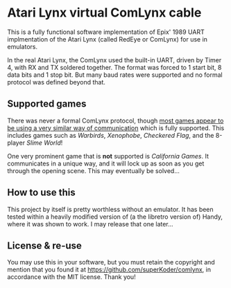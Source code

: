 # Atari Lynx virtual ComLynx cable

This is a fully functional software implementation of Epix' 1989 UART implmentation of the Atari Lynx (called RedEye or ComLynx) for use in emulators.

In the real Atari Lynx, the ComLynx used the built-in UART, driven by Timer 4, with RX and TX soldered together. The format was forced to 1 start bit, 8 data bits and 1 stop bit. But many baud rates were supported and no formal protocol was defined beyond that.


## Supported games

There was never a formal ComLynx protocol, though [most games appear to be using a very similar way of communication](https://github.com/superKoder/lynx_game_info) which is fully supported. This includes games such as _Warbirds_, _Xenophobe_, _Checkered Flag_, and the 8-player _Slime World_!

One very prominent game that is **not** supported is _California Games_. It communicates in a unique way, and it will lock up as soon as you get through the opening scene. This may eventually be solved...


## How to use this

This project by itself is pretty worthless without an emulator. It has been tested within a heavily modified version of (a the libretro version of) Handy, where it was shown to work. I may release that one later...


## License & re-use

You may use this in your software, but you must retain the copyright and mention that you found it at https://github.com/superKoder/comlynx, in accordance with the MIT license. Thank you!